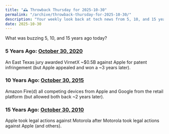 ```yaml
---
title: "🕰️ Throwback Thursday for 2025-10-30"
permalink: "/archive/throwback-thursday-for-2025-10-30/"
description: "Your weekly look back at tech news from 5, 10, and 15 years ago today."
date: 2025-10-30
---
```


What was buzzing 5, 10, and 15 years ago today?

### 5 Years Ago: [October 30, 2020](https://www.techmeme.com/201030/h2355)

An East Texas jury awarded VirnetX ~$0.5B against Apple for patent infringement (but Apple appealed and won a ~3 years later).

### 10 Years Ago: [October 30, 2015](https://www.techmeme.com/151030/h2355)

Amazon Fire(d) all competing devices from Apple and Google from the retail platform (but allowed both back ~2 years later).

### 15 Years Ago: [October 30, 2010](https://www.techmeme.com/101030/h2355)

Apple took legal actions against Motorola after Motorola took legal actions against Apple (and others).
